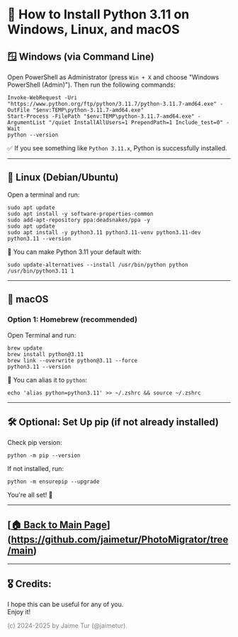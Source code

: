 # 🐍 How to Install Python 3.11 on Windows, Linux, and macOS

## 🪟 Windows (via Command Line)

Open PowerShell as Administrator (press `Win + X` and choose "Windows PowerShell (Admin)"). Then run the following commands:

```
Invoke-WebRequest -Uri "https://www.python.org/ftp/python/3.11.7/python-3.11.7-amd64.exe" -OutFile "$env:TEMP\python-3.11.7-amd64.exe"
Start-Process -FilePath "$env:TEMP\python-3.11.7-amd64.exe" -ArgumentList "/quiet InstallAllUsers=1 PrependPath=1 Include_test=0" -Wait
python --version
```

✅ If you see something like `Python 3.11.x`, Python is successfully installed.

---

## 🐧 Linux (Debian/Ubuntu)

Open a terminal and run:

```
sudo apt update
sudo apt install -y software-properties-common
sudo add-apt-repository ppa:deadsnakes/ppa -y
sudo apt update
sudo apt install -y python3.11 python3.11-venv python3.11-dev
python3.11 --version
```

📌 You can make Python 3.11 your default with:

```
sudo update-alternatives --install /usr/bin/python python /usr/bin/python3.11 1
```

---

## 🍎 macOS

### Option 1: Homebrew (recommended)

Open Terminal and run:

```
brew update
brew install python@3.11
brew link --overwrite python@3.11 --force
python3.11 --version
```

📌 You can alias it to `python`:

```
echo 'alias python=python3.11' >> ~/.zshrc && source ~/.zshrc
```

---

## 🛠️ Optional: Set Up pip (if not already installed)

Check pip version:

```
python -m pip --version
```

If not installed, run:

```
python -m ensurepip --upgrade
```

You're all set! 🚀

---

## [[🏠 Back to Main Page](https://github.com/jaimetur/PhotoMigrator/blob/main)](https://github.com/jaimetur/PhotoMigrator/tree/main)


---
## 🎖️ Credits:
I hope this can be useful for any of you.  
Enjoy it!

<span style="color:grey">(c) 2024-2025 by Jaime Tur (@jaimetur).</span> 